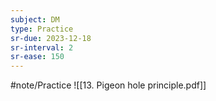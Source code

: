 ```yaml
---
subject: DM
type: Practice
sr-due: 2023-12-18
sr-interval: 2
sr-ease: 150
---
```


#note/Practice 
![[13. Pigeon hole principle.pdf]]